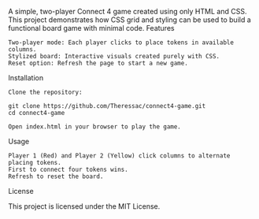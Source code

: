 A simple, two-player Connect 4 game created using only HTML and CSS. This project demonstrates how CSS grid and styling can be used to build a functional board game with minimal code.
Features

    Two-player mode: Each player clicks to place tokens in available columns.
    Stylized board: Interactive visuals created purely with CSS.
    Reset option: Refresh the page to start a new game.

Installation

    Clone the repository:

    git clone https://github.com/Theressac/connect4-game.git
    cd connect4-game

    Open index.html in your browser to play the game.

Usage

    Player 1 (Red) and Player 2 (Yellow) click columns to alternate placing tokens.
    First to connect four tokens wins.
    Refresh to reset the board.

License

This project is licensed under the MIT License.
